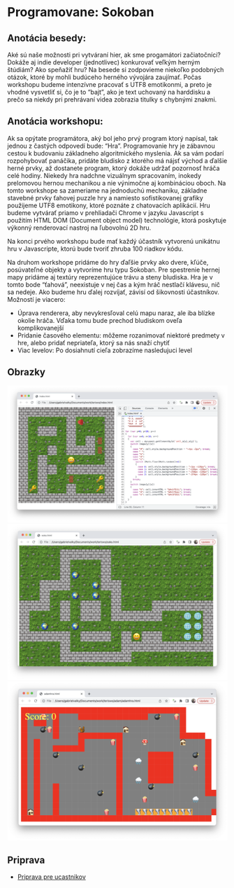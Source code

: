 # Programovane: Sokoban

## Anotácia besedy:
Aké sú naše možnosti pri vytváraní hier, ak sme progamátori začiatočníci? Dokáže aj indie developer (jednotlivec) konkurovať veľkým herným štúdiám? Ako speňažiť hru? Na besede si zodpovieme niekoľko podobných otázok, ktoré by mohli budúceho herného vývojára zaujímať. Počas workshopu budeme intenzívne pracovať s UTF8 emotikonmi, a preto je vhodné vysvetliť si, čo je to “bajt”, ako je text uchovaný na harddisku a prečo sa niekdy pri prehrávaní videa zobrazia titulky s chybnými znakmi. 

## Anotácia workshopu:
Ak sa opýtate programátora, aký bol jeho prvý program ktorý napísal, tak jednou z častých odpovedí bude: “Hra”.
Programovanie hry je zábavnou cestou k budovaniu základneho algoritmického myslenia. Ak sa vám podarí rozpohybovať panáčika, pridáte bludisko z ktorého má nájsť východ a ďalšie herné prvky, až dostanete program, ktorý dokáže udržať pozornosť hráča celé hodiny.
Niekedy hra nadchne vizuálnym spracovaním, inokedy prelomovou hernou mechanikou a nie výnimočne aj kombináciou oboch. 
Na tomto workshope sa zameriame na jednoduchú mechaniku, základne stavebné prvky ťahovej puzzle hry a namiesto sofistikovanej grafiky použijeme UTF8 emotikony, ktoré poznáte z chatovacích aplikácií. 
Hru budeme vytvárať priamo v prehliadači Chrome v jazyku Javascript s použitím HTML DOM (Document object model) technológie, ktorá poskytuje výkonný renderovací nastroj na ľubovolnú 2D hru.

Na konci prvého workshopu bude mať každý účastník vytvorenú unikátnu hru v Javascripte, ktorú bude tvoriť zhruba 100 riadkov kódu.

Na druhom workshope pridáme do hry ďaľšie prvky ako dvere, kľúče, posúvateľné objekty a vytvoríme hru typu Sokoban. Pre spestrenie hernej mapy pridáme aj textúry reprezentujúce trávu a steny bludiska. Hra je v tomto bode “ťahová”, neexistuje v nej čas a kým hráč nestlačí klávesu, nič sa nedeje. 
Ako budeme hru ďalej rozvíjať, závisí od šikovnosti účastníkov. Možností je viacero:
- Úprava renderera, aby nevykresľoval celú mapu naraz, ale iba blízke okolie hráča. Vďaka tomu bude prechod bludiskom oveľa komplikovanejší
- Pridanie časového elementu: môžeme rozanimovať niektoré predmety v hre, alebo pridať nepriateľa, ktorý sa nás snaží chytiť
- Viac levelov: Po dosiahnutí cieľa zobrazíme nasledujuci level

## Obrazky

![ukazka 1](readme1.png)
![ukazka 2](readme2.png)
![ukazka 3](readme3.png)

## Priprava

- [Priprava pre ucastnikov](priprava/priprava.md)
